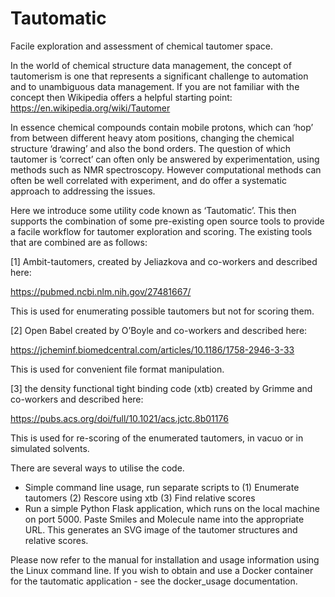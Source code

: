 # Tautomatic
Facile exploration and assessment of chemical tautomer space. 

In the world of chemical structure data management, the concept of tautomerism is one that represents a significant challenge to automation and to unambiguous data management. If you are not familiar with the concept then Wikipedia offers a helpful starting point:
https://en.wikipedia.org/wiki/Tautomer

In essence chemical compounds contain mobile protons, which can ‘hop’ from between different heavy atom positions, changing the chemical structure ‘drawing’ and also the bond orders. The question of which tautomer is ‘correct’ can often only be answered by experimentation, using methods such as NMR spectroscopy. However computational methods can often be well correlated with experiment, and do offer a systematic approach to addressing the issues. 

Here we introduce some utility code known as ‘Tautomatic’. This then supports the combination of some pre-existing open source tools  to provide a facile workflow for tautomer exploration and scoring. The existing tools that are combined are as follows: 

[1] Ambit-tautomers, created by Jeliazkova and co-workers and described here:

https://pubmed.ncbi.nlm.nih.gov/27481667/

This is used for enumerating possible tautomers but not for scoring them. 

[2] Open Babel created by O’Boyle and co-workers and described here:

https://jcheminf.biomedcentral.com/articles/10.1186/1758-2946-3-33

This is used for convenient file format manipulation.

[3] the density functional tight binding code (xtb) created by Grimme and co-workers and described here:

https://pubs.acs.org/doi/full/10.1021/acs.jctc.8b01176

This is used for re-scoring of the enumerated tautomers, in vacuo or in simulated solvents.

There are several ways to utilise the code.

* Simple command line usage, run separate scripts to (1) Enumerate tautomers (2) Rescore using xtb (3) Find relative scores
* Run a simple Python Flask application, which runs on the local machine on port 5000. Paste Smiles and Molecule name into the appropriate URL.
  This generates an SVG image of the tautomer structures and relative scores.

Please now refer to the manual for installation and usage information using the Linux command line.
If you wish to obtain and use a Docker container for the tautomatic application - see the docker_usage documentation. 
